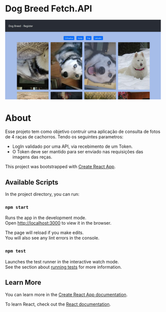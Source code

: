 # Dog Breed Fetch.API


![plot](./public/app-preview.JPG)
# About 

Esse projeto tem como objetivo contruir uma aplicação de consulta de fotos de 4 raças de cachorros. 
Tendo os seguintes parametros:
-  LogIn validado por uma API, via recebimento de um Token.
-  O Token deve ser mantido para ser enviado nas requisições das imagens das reças.



This project was bootstrapped with [Create React App](https://github.com/facebook/create-react-app).

## Available Scripts

In the project directory, you can run:

### `npm start`

Runs the app in the development mode.\
Open [http://localhost:3000](http://localhost:3000) to view it in the browser.

The page will reload if you make edits.\
You will also see any lint errors in the console.

### `npm test`

Launches the test runner in the interactive watch mode.\
See the section about [running tests](https://facebook.github.io/create-react-app/docs/running-tests) for more information.
## Learn More

You can learn more in the [Create React App documentation](https://facebook.github.io/create-react-app/docs/getting-started).

To learn React, check out the [React documentation](https://reactjs.org/).
